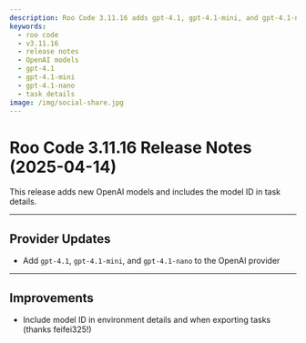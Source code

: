 ```yaml
---
description: Roo Code 3.11.16 adds gpt-4.1, gpt-4.1-mini, and gpt-4.1-nano models to OpenAI provider and includes model ID in task details.
keywords:
  - roo code
  - v3.11.16
  - release notes
  - OpenAI models
  - gpt-4.1
  - gpt-4.1-mini
  - gpt-4.1-nano
  - task details
image: /img/social-share.jpg
---
```


# Roo Code 3.11.16 Release Notes (2025-04-14)

This release adds new OpenAI models and includes the model ID in task details.

---

## Provider Updates

*   Add `gpt-4.1`, `gpt-4.1-mini`, and `gpt-4.1-nano` to the OpenAI provider

---

## Improvements

*   Include model ID in environment details and when exporting tasks (thanks feifei325!)